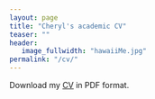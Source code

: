 ```yaml
---
layout: page
title: "Cheryl's academic CV"
teaser: ""
header:
   image_fullwidth: "hawaiiMe.jpg"
permalink: "/cv/"
---
```

Download my <a  target="_blank" href="http://www.hep.ucl.ac.uk/~cpatrick/files/CPatrick_CV.pdf">CV</a> in PDF format.
